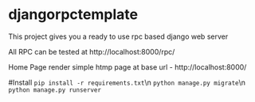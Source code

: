 # djangorpctemplate
This project gives you a ready to use rpc based django web server

All RPC can be tested at http://localhost:8000/rpc/

Home Page render simple htmp page at base url - http://localhost:8000/

#Install
`pip install -r requirements.txt`\n
`python manage.py migrate`\n
`python manage.py runserver`


